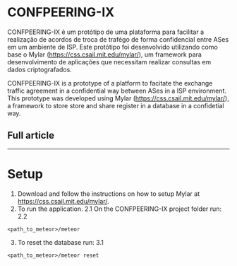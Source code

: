 # CONFPEERING-IX

CONFPEERING-IX é um protótipo de uma plataforma para facilitar a realização de acordos de troca de trafégo de forma confidencial entre ASes em um ambiente de ISP.
Este protótipo foi desenvolvido utilizando como base o Mylar (https://css.csail.mit.edu/mylar/), um framework para desenvolvimento de aplicações que necessitam realizar consultas em dados criptografados.

CONFPEERING-IX is a prototype of a platform to facitate the exchange traffic agreement in a confidential way between ASes in a ISP environment.
This prototype was developed using Mylar (https://css.csail.mit.edu/mylar/), a framework to store store and share register in a database in a confidetial way.

## Full article


___

# Setup

1. Download and follow the instructions on how to setup Mylar at https://css.csail.mit.edu/mylar/.
2. To run the application.
2.1 On the CONFPEERING-IX project folder run:
2.2
```shell
<path_to_meteor>/meteor
```
3. To reset the database run:
3.1
```shell
<path_to_meteor>/meteor reset
```